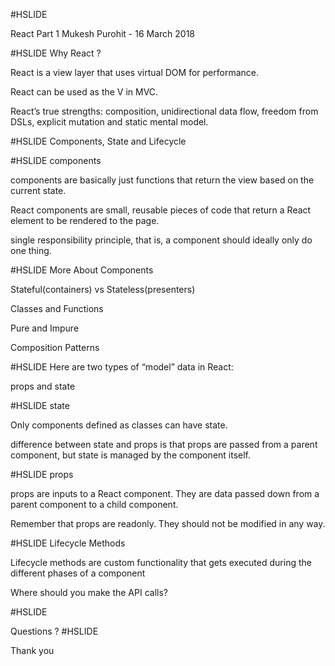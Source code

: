 #HSLIDE

React Part 1
Mukesh Purohit - 16 March 2018

#HSLIDE
Why React ?

React is a view layer that uses virtual DOM for performance.

React can be used as the V in MVC.

React’s true strengths: composition, unidirectional data flow, freedom from DSLs, explicit mutation and static mental model.

#HSLIDE
Components, State and Lifecycle

#HSLIDE
components

components are basically just functions that return the view based on the current state.

React components are small, reusable pieces of code that return a React element to be rendered to the page.

single responsibility principle, that is, a component should ideally only do one thing.


#HSLIDE
More About Components

Stateful(containers) vs Stateless(presenters)

Classes and Functions

Pure and Impure

Composition Patterns

#HSLIDE
Here are two types of “model” data in React:

props and state

#HSLIDE
state

Only components defined as classes can have state.

difference between state and props is that props are passed from a parent component, but state is managed by the component itself.

#HSLIDE
props

props are inputs to a React component. They are data passed down from a parent component to a child component. 

Remember that props are readonly. They should not be modified in any way.

#HSLIDE
Lifecycle Methods

Lifecycle methods are custom functionality that gets executed during the different phases of a component

Where should you make the API calls?

#HSLIDE

Questions ?
#HSLIDE

Thank you
